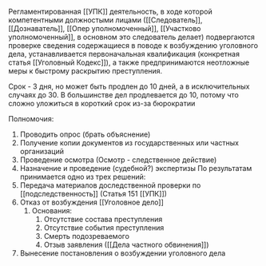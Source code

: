 Регламентированная [[УПК]] деятельность, в ходе которой компетентными должностыми лицами ([[Следователь]], [[Дознаватель]], [[Опер уполномоченный]], [[Участково уполномоченный]], в основном это следователь делает) подвергаются проверке сведения содержащиеся в поводе к возбуждению уголовного дела, устанавливается первоначальная квалификация (конкретная статья [[Уголовный Кодекс]]), а также предпринимаются неотложные меры к быстрому раскрытию преступления.

Срок - 3 дня, но может быть продлен до 10 дней, а в исключительных случаях до 30. В большинстве дел продлевается до 10, потому что сложно уложиться в короткий срок из-за бюрократии

Полномочия:
1. Проводить опрос (брать объяснение)
2. Получение копии документов из государственных или частных организаций
3. Проведение осмотра (Осмотр - следственное действие)
4. Назначение и проведение (судебной?) экспертизы
По результатам принимается одно из трех решений:
1. Передача материалов доследственной проверки по [[подследственность]] (Статья 151 [[УПК]])
2. Отказ от возбуждения [[Уголовное дело]]
	1. Основания:
		1. Отсутствие состава преступления
		2. Отсутствие события преступления
		3. Смерть подозреваемого
		4. Отзыв заявления ([[Дела частного обвинения]])
3. Вынесение постановления о возбуждении уголовного дела